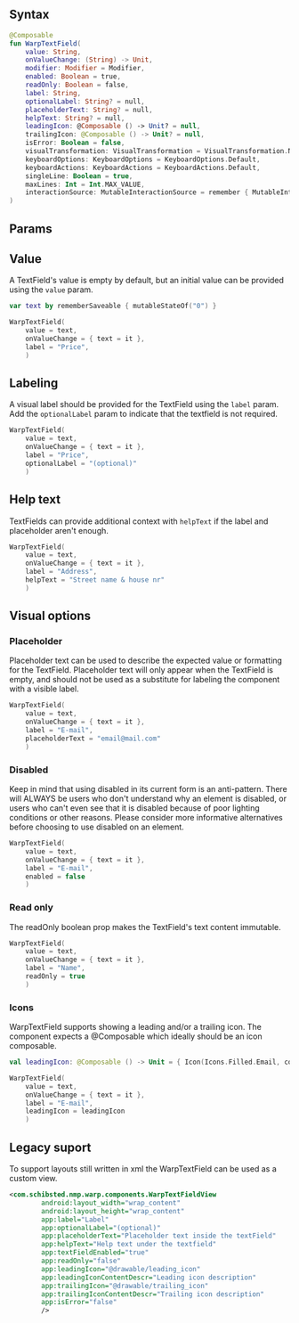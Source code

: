
## Syntax

```kotlin
@Composable
fun WarpTextField(
    value: String, 
    onValueChange: (String) -> Unit, 
    modifier: Modifier = Modifier, 
    enabled: Boolean = true, 
    readOnly: Boolean = false, 
    label: String, 
    optionalLabel: String? = null, 
    placeholderText: String? = null, 
    helpText: String? = null, 
    leadingIcon: @Composable () -> Unit? = null, 
    trailingIcon: @Composable () -> Unit? = null, 
    isError: Boolean = false, 
    visualTransformation: VisualTransformation = VisualTransformation.None, 
    keyboardOptions: KeyboardOptions = KeyboardOptions.Default, 
    keyboardActions: KeyboardActions = KeyboardActions.Default, 
    singleLine: Boolean = true, 
    maxLines: Int = Int.MAX_VALUE, 
    interactionSource: MutableInteractionSource = remember { MutableInteractionSource() }
)
```

## Params

<api-table type=android component="TextField" />

## Value

A TextField's value is empty by default, but an initial value can be provided using the `value` param.

```kotlin
var text by rememberSaveable { mutableStateOf("0") }

WarpTextField(
    value = text,
    onValueChange = { text = it },            
    label = "Price",           
    )
```

## Labeling

A visual label should be provided for the TextField using the `label` param.
Add the `optionalLabel` param to indicate that the textfield is not required.

```kotlin
WarpTextField(
    value = text,
    onValueChange = { text = it },            
    label = "Price",         
    optionalLabel = "(optional)"  
    )
```
## Help text

TextFields can provide additional context with `helpText` if the label and placeholder aren't enough.

```kotlin
WarpTextField(
    value = text,
    onValueChange = { text = it },            
    label = "Address",         
    helpText = "Street name & house nr"  
    )
```



## Visual options

### Placeholder

Placeholder text can be used to describe the expected value or formatting for the TextField. Placeholder text will only appear when the TextField is empty, and should not be used as a substitute for labeling the component with a visible label.

```kotlin
WarpTextField(
    value = text,
    onValueChange = { text = it },            
    label = "E-mail",         
    placeholderText = "email@mail.com"  
    )
```

### Disabled

Keep in mind that using disabled in its current form is an anti-pattern. There will ALWAYS be users who don't understand why an element is disabled, or users who can't even see that it is disabled because of poor lighting conditions or other reasons. Please consider more informative alternatives before choosing to use disabled on an element.

```kotlin
WarpTextField(
    value = text,
    onValueChange = { text = it },            
    label = "E-mail",         
    enabled = false  
    )
```



### Read only

The readOnly boolean prop makes the TextField's text content immutable. 

```kotlin
WarpTextField(
    value = text,
    onValueChange = { text = it },            
    label = "Name",
    readOnly = true 
    )
```

### Icons
 
WarpTextField supports showing a leading and/or a trailing icon. The component expects a @Composable which ideally should be an icon composable.

```kotlin
val leadingIcon: @Composable () -> Unit = { Icon(Icons.Filled.Email, contentDescription = "Content description for the leading icon") }

WarpTextField(
    value = text,
    onValueChange = { text = it },            
    label = "E-mail",
    leadingIcon = leadingIcon 
    )
```

## Legacy suport
To support layouts still written in xml the WarpTextField can be used as a custom view.

```xml example
<com.schibsted.nmp.warp.components.WarpTextFieldView
        android:layout_width="wrap_content"
        android:layout_height="wrap_content"
        app:label="Label"
        app:optionalLabel="(optional)"
        app:placeholderText="Placeholder text inside the textField"
        app:helpText="Help text under the textfield"
        app:textFieldEnabled="true"
        app:readOnly="false"
        app:leadingIcon="@drawable/leading_icon"
        app:leadingIconContentDescr="Leading icon description"
        app:trailingIcon="@drawable/trailing_icon"
        app:trailingIconContentDescr="Trailing icon description"
        app:isError="false"
        />
```
